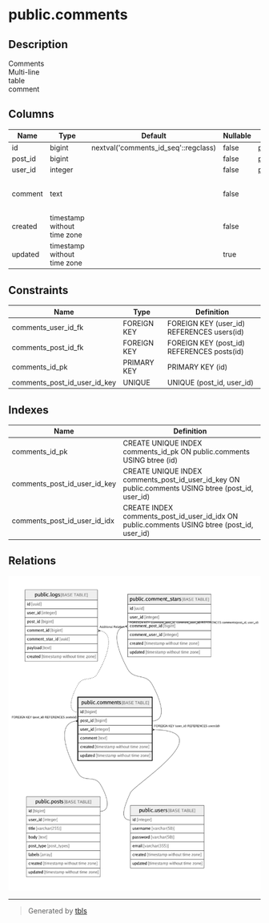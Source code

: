 # public.comments

## Description

Comments  
Multi-line  
table  
comment

## Columns

| Name    | Type                        | Default                              | Nullable | Children                                        | Parents                         | Comment                                    |
| ------- | --------------------------- | ------------------------------------ | -------- | ----------------------------------------------- | ------------------------------- | ------------------------------------------ |
| id      | bigint                      | nextval('comments_id_seq'::regclass) | false    | [public.logs](public.logs.md)                   |                                 |                                            |
| post_id | bigint                      |                                      | false    | [public.comment_stars](public.comment_stars.md) | [public.posts](public.posts.md) |                                            |
| user_id | integer                     |                                      | false    | [public.comment_stars](public.comment_stars.md) | [public.users](public.users.md) |                                            |
| comment | text                        |                                      | false    |                                                 |                                 | Comment<br>Multi-line<br>column<br>comment |
| created | timestamp without time zone |                                      | false    |                                                 |                                 |                                            |
| updated | timestamp without time zone |                                      | true     |                                                 |                                 |                                            |

## Constraints

| Name                         | Type        | Definition                                 |
| ---------------------------- | ----------- | ------------------------------------------ |
| comments_user_id_fk          | FOREIGN KEY | FOREIGN KEY (user_id) REFERENCES users(id) |
| comments_post_id_fk          | FOREIGN KEY | FOREIGN KEY (post_id) REFERENCES posts(id) |
| comments_id_pk               | PRIMARY KEY | PRIMARY KEY (id)                           |
| comments_post_id_user_id_key | UNIQUE      | UNIQUE (post_id, user_id)                  |

## Indexes

| Name                         | Definition                                                                                         |
| ---------------------------- | -------------------------------------------------------------------------------------------------- |
| comments_id_pk               | CREATE UNIQUE INDEX comments_id_pk ON public.comments USING btree (id)                             |
| comments_post_id_user_id_key | CREATE UNIQUE INDEX comments_post_id_user_id_key ON public.comments USING btree (post_id, user_id) |
| comments_post_id_user_id_idx | CREATE INDEX comments_post_id_user_id_idx ON public.comments USING btree (post_id, user_id)        |

## Relations

![er](public.comments.png)

---

> Generated by [tbls](https://github.com/k1LoW/tbls)
